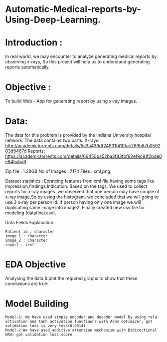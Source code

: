 # Automatic-Medical-reports-by-Using-Deep-Learning.
# Introduction :
In real world, we may encounter to analyze generating medical reports by observing x-rays, So this project will help us to understand generating reports automatically.

# Objective :
To build Web - App for generating report by using x-ray images.

# Data:
The data for this problem is provided by the Indiana University hospital network. The data contains two parts.
X-rays: http://academictorrents.com/details/5a3a439df24931f410fac269b87b050203d9467d
Reports: https://academictorrents.com/details/66450ba52ba3f83fbf82ef9c91f2bde0e845aba9

Zip file : 1.28GB
No of Images : 7174
Files : xml,png.

Dataset statistics :
Exratcing features from xml file having some tags like Impression,findings,Indication. Based on the tags, We used to collect reports for x-ray images.
we observed that one person may have couple of x-ray image,So by using the histogram, we concluded that we will going to use 2 x-ray per person id.
If person having only one image we will duplicating same image into image2. 
Finally created new csv file for modeling (datafinal.csv).

Data Fields Explanation

    Patient id : character
    image_1 : character
    image_2 : character
    report : text
    
# EDA Objective
Analysing the data & plot the required graphs to show that these conclusions are true:


# Model Building
    Model-1: We have used simple encoder and decoder model by using relu activation and tanh activation functiuons with Adam optimizer, got validation loss is very less(0.0014)
    Model-2:We have used additive attension mechanism with Bidirectional GRU; got validation loss score
